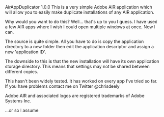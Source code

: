 AirAppDuplicator 1.0.0
This is a very simple Adobe AIR application which will allow you to easily 
make duplicate installations of any AIR application.

Why would you want to do this?  Well... that's up to you I guess. I have 
used a few AIR apps where I wish I could open multiple windows at once. Now 
I can.

The source is quite simple.  All you have to do is copy the application 
directory to a new folder then edit the application descriptor and assign a 
new 'application ID'.

The downside to this is that the new installation will have its own 
application storage directory.  This means that settings may not be shared 
between different copies.

This hasn't been widely tested. It has worked on every app I've tried so far.
If you have problems contact me on Twitter @chrisdeely

Adobe AIR and associated logos are registered trademarks of Adobe Systems Inc.

...or so I assume
